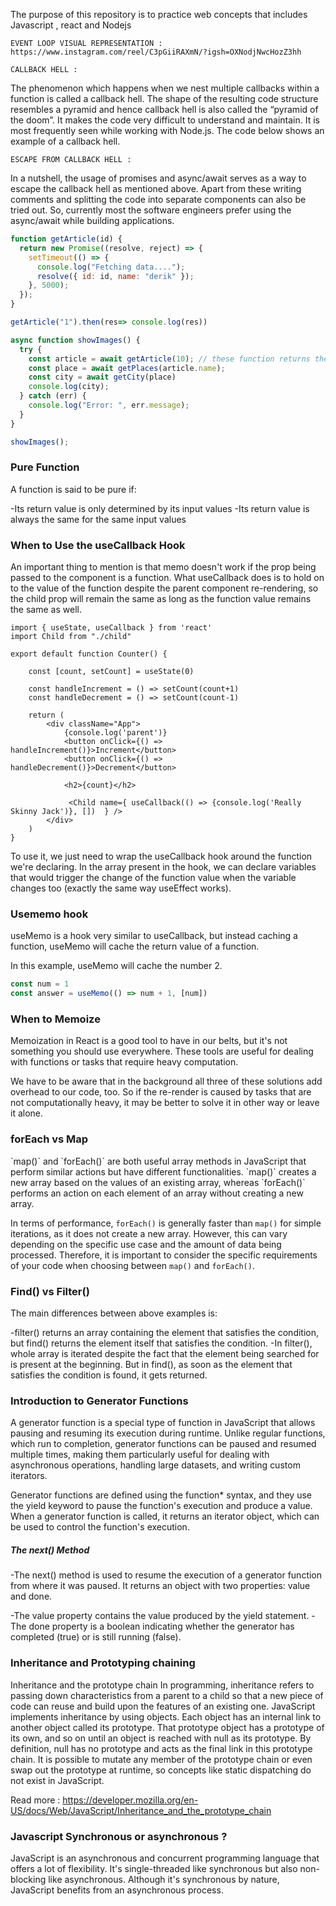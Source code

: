 The purpose of this repository is to practice web concepts that includes Javascript , react and Nodejs

    EVENT LOOP VISUAL REPRESENTATION : https://www.instagram.com/reel/C3pGiiRAXmN/?igsh=OXNodjNwcHozZ3hh

    CALLBACK HELL :
The phenomenon which happens when we nest multiple callbacks within a function is called a callback hell. The shape of the resulting code structure resembles a pyramid and hence callback hell is also called the “pyramid of the doom”. It makes the code very difficult to understand and maintain. It is most frequently seen while working with Node.js. The code below shows an example of a callback hell.

    ESCAPE FROM CALLBACK HELL :
In a nutshell, the usage of promises and async/await serves as a way to escape the callback hell as mentioned above. Apart from these writing comments and splitting the code into separate components can also be tried out. So, currently most the software engineers prefer using the async/await while building applications.
```javascript
function getArticle(id) {
  return new Promise((resolve, reject) => {
    setTimeout(() => {
      console.log("Fetching data....");
      resolve({ id: id, name: "derik" });
    }, 5000);
  });
}

getArticle("1").then(res=> console.log(res))

async function showImages() {
  try {
    const article = await getArticle(10); // these function returns the promises
    const place = await getPlaces(article.name); 
    const city = await getCity(place)
    console.log(city);
  } catch (err) {
    console.log("Error: ", err.message);
  }
}

showImages();
```

<h3>Pure Function</h3>
A function is said to be pure if:

-Its return value is only determined by its input values
-Its return value is always the same for the same input values

<h3>When to Use the useCallback Hook</h3>
An important thing to mention is that memo doesn't work if the prop being passed to the component is a function. 
What useCallback does is to hold on to the value of the function despite the parent component re-rendering, so the child prop will remain the same as long as the function value remains the same as well.

```Reactjs
import { useState, useCallback } from 'react'
import Child from "./child"

export default function Counter() {

    const [count, setCount] = useState(0)

    const handleIncrement = () => setCount(count+1)
    const handleDecrement = () => setCount(count-1)

    return (
        <div className="App">
            {console.log('parent')}
            <button onClick={() => handleIncrement()}>Increment</button>
            <button onClick={() => handleDecrement()}>Decrement</button>

            <h2>{count}</h2>

             <Child name={ useCallback(() => {console.log('Really Skinny Jack')}, [])  } />
        </div>                    
    )
}
```

To use it, we just need to wrap the useCallback hook around the function we're declaring. In the array present in the hook, we can declare variables that would trigger the change of the function value when the variable changes too (exactly the same way useEffect works).

<h3>Usememo hook</h3>
useMemo is a hook very similar to useCallback, but instead caching a function, useMemo will cache the return value of a function.

In this example, useMemo will cache the number 2.
```javascript
const num = 1
const answer = useMemo(() => num + 1, [num])
```
<h3>When to Memoize</h3>
Memoization in React is a good tool to have in our belts, but it's not something you should use everywhere. These tools are useful for dealing with functions or tasks that require heavy computation.

We have to be aware that in the background all three of these solutions add overhead to our code, too. So if the re-render is caused by tasks that are not computationally heavy, it may be better to solve it in other way or leave it alone.

<h3>forEach vs Map</h3>
`map()` and `forEach()` are both useful array methods in JavaScript that perform similar actions but have different functionalities. `map()` creates a new array based on the values of an existing array, whereas `forEach()` performs an action on each element of an array without creating a new array.

In terms of performance, `forEach()` is generally faster than `map()` for simple iterations, as it does not create a new array. However, this can vary depending on the specific use case and the amount of data being processed. Therefore, it is important to consider the specific requirements of your code when choosing between `map()` and `forEach()`.

<h3>Find() vs Filter()</h3>

The main differences between above examples is:

-filter() returns an array containing the element that satisfies the condition, but find() returns the element itself that satisfies the condition.
-In filter(), whole array is iterated despite the fact that the element being searched for is present at the beginning. But in find(), as soon as the element that satisfies the condition is found, it gets returned.

<h3>Introduction to Generator Functions</h3>
A generator function is a special type of function in JavaScript that allows pausing and resuming its execution during runtime. Unlike regular functions, which run to completion, generator functions can be paused and resumed multiple times, making them particularly useful for dealing with asynchronous operations, handling large datasets, and writing custom iterators.

Generator functions are defined using the function* syntax, and they use the yield keyword to pause the function's execution and produce a value. When a generator function is called, it returns an iterator object, which can be used to control the function's execution.

<h5>The next() Method</h5>
-The next() method is used to resume the execution of a generator function from where it was paused. It returns an object with two properties: value and done.

-The value property contains the value produced by the yield statement.
-The done property is a boolean indicating whether the generator has completed (true) or is still running (false).

<h3>Inheritance and Prototyping chaining</h3>
Inheritance and the prototype chain
In programming, inheritance refers to passing down characteristics from a parent to a child so that a new piece of code can reuse and build upon the features of an existing one. JavaScript implements inheritance by using objects. Each object has an internal link to another object called its prototype. That prototype object has a prototype of its own, and so on until an object is reached with null as its prototype. By definition, null has no prototype and acts as the final link in this prototype chain. It is possible to mutate any member of the prototype chain or even swap out the prototype at runtime, so concepts like static dispatching do not exist in JavaScript.

Read more : https://developer.mozilla.org/en-US/docs/Web/JavaScript/Inheritance_and_the_prototype_chain

<h3>Javascript Synchronous or  asynchronous ? </h3>

JavaScript is an asynchronous and concurrent programming language that offers a lot of flexibility. It's single-threaded like synchronous but also non-blocking like asynchronous. Although it's synchronous by nature, JavaScript benefits from an asynchronous process.

